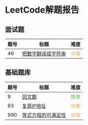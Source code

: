 # LeetCode解题报告
## 面试题

| 题号 | 标题 | 难度 |
| --- | ---- | ---- |
| 46  |[把数字翻译成字符串](/leetcode/m46.md) | <span style="color:#f0ad4e">中等</span> |

## 基础题库

| 题号 | 标题 | 难度 |
| --- | ---- | ---- |
| 9 | [回文数](/leetcode/9.md) | <span style="color:#5cb85c">简单</span> |
| 93 | [复原IP地址](/leetcode/93.md) | <span style="color:#f0ad4e">中等</span> |
| 990 | [等式方程的可满足性](/leetcode/990.md)| <span style="color:#f0ad4e">中等</span> |
